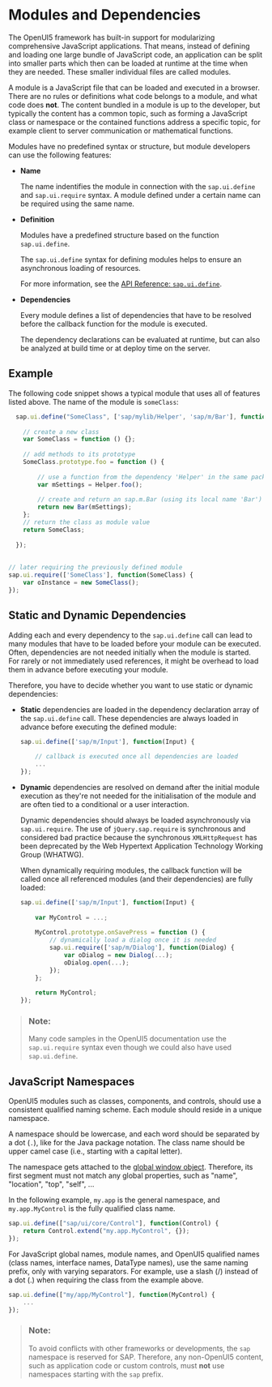 <!-- loio91f23a736f4d1014b6dd926db0e91070 -->

# Modules and Dependencies

The OpenUI5 framework has built-in support for modularizing comprehensive JavaScript applications. That means, instead of defining and loading one large bundle of JavaScript code, an application can be split into smaller parts which then can be loaded at runtime at the time when they are needed. These smaller individual files are called modules.

A module is a JavaScript file that can be loaded and executed in a browser. There are no rules or definitions what code belongs to a module, and what code does **not**. The content bundled in a module is up to the developer, but typically the content has a common topic, such as forming a JavaScript class or namespace or the contained functions address a specific topic, for example client to server communication or mathematical functions.

Modules have no predefined syntax or structure, but module developers can use the following features:

-   **Name**

    The name indentifies the module in connection with the `sap.ui.define` and `sap.ui.require` syntax. A module defined under a certain name can be required using the same name.

-   **Definition**

    Modules have a predefined structure based on the function `sap.ui.define`.

    The `sap.ui.define` syntax for defining modules helps to ensure an asynchronous loading of resources.

    For more information, see the [API Reference: `sap.ui.define`](https://ui5.sap.com/#/api/sap.ui/methods/sap.ui.define). 

-   **Dependencies**

    Every module defines a list of dependencies that have to be resolved before the callback function for the module is executed.

    The dependency declarations can be evaluated at runtime, but can also be analyzed at build time or at deploy time on the server.




## Example

The following code snippet shows a typical module that uses all of features listed above. The name of the module is `someClass`:

```js
  sap.ui.define("SomeClass", ['sap/mylib/Helper', 'sap/m/Bar'], function(Helper, Bar) {
 
    // create a new class
    var SomeClass = function () {};
 
    // add methods to its prototype
    SomeClass.prototype.foo = function () {
 
        // use a function from the dependency 'Helper' in the same package (e.g. 'sap/mylib/Helper' )
        var mSettings = Helper.foo();
 
        // create and return an sap.m.Bar (using its local name 'Bar')
        return new Bar(mSettings);
    };
    // return the class as module value
    return SomeClass;
 
  });
 
 
// later requiring the previously defined module
sap.ui.require(['SomeClass'], function(SomeClass) {
    var oInstance = new SomeClass();
});
```



<a name="loio91f23a736f4d1014b6dd926db0e91070__section_ntl_h3h_yy"/>

## Static and Dynamic Dependencies

Adding each and every dependency to the `sap.ui.define` call can lead to many modules that have to be loaded before your module can be executed. Often, dependencies are not needed initially when the module is started. For rarely or not immediately used references, it might be overhead to load them in advance before executing your module.

Therefore, you have to decide whether you want to use static or dynamic dependencies:

-   **Static** dependencies are loaded in the dependency declaration array of the `sap.ui.define` call. These dependencies are always loaded in advance before executing the defined module:

    ```js
    sap.ui.define(['sap/m/Input'], function(Input) {
     
        // callback is executed once all dependencies are loaded
        ...
    });
    ```

-   **Dynamic** dependencies are resolved on demand after the initial module execution as they're not needed for the initialisation of the module and are often tied to a conditional or a user interaction.

    Dynamic dependencies should always be loaded asynchronously via `sap.ui.require`. The use of `jQuery.sap.require` is synchronous and considered bad practice because the synchronous `XMLHttpRequest` has been deprecated by the Web Hypertext Application Technology Working Group \(WHATWG\).

    When dynamically requiring modules, the callback function will be called once all referenced modules \(and their dependencies\) are fully loaded:

    ```js
    sap.ui.define(['sap/m/Input'], function(Input) {
     
        var MyControl = ...;
     
        MyControl.prototype.onSavePress = function () {
            // dynamically load a dialog once it is needed
            sap.ui.require(['sap/m/Dialog'], function(Dialog) {
                var oDialog = new Dialog(...);
                oDialog.open(...);
            });
        };
         
        return MyControl;
    });
    ```


> ### Note:  
> Many code samples in the OpenUI5 documentation use the `sap.ui.require` syntax even though we could also have used `sap.ui.define`.



<a name="loio91f23a736f4d1014b6dd926db0e91070__section_sjt_2x3_12c"/>

## JavaScript Namespaces

OpenUI5 modules such as classes, components, and controls, should use a consistent qualified naming scheme. Each module should reside in a unique namespace.

A namespace should be lowercase, and each word should be separated by a dot \(`.`\), like for the Java package notation. The class name should be upper camel case \(i.e., starting with a capital letter\).

The namespace gets attached to the [global window object](https://developer.mozilla.org/en-US/docs/Web/API/Window). Therefore, its first segment must not match any global properties, such as "name", "location", "top", "self", ...

In the following example, `my.app` is the general namespace, and `my.app.MyControl` is the fully qualified class name.

```js
sap.ui.define(["sap/ui/core/Control"], function(Control) {
    return Control.extend("my.app.MyControl", {});
});
```

For JavaScript global names, module names, and OpenUI5 qualified names \(class names, interface names, DataType names\), use the same naming prefix, only with varying separators. For example, use a slash \(/\) instead of a dot \(.\) when requiring the class from the example above.

```js
sap.ui.define(["my/app/MyControl"], function(MyControl) {
    ...
});
```

> ### Note:  
> To avoid conflicts with other frameworks or developments, the `sap` namespace is reserved for SAP. Therefore, any non-OpenUI5 content, such as application code or custom controls, must **not** use namespaces starting with the `sap` prefix.

